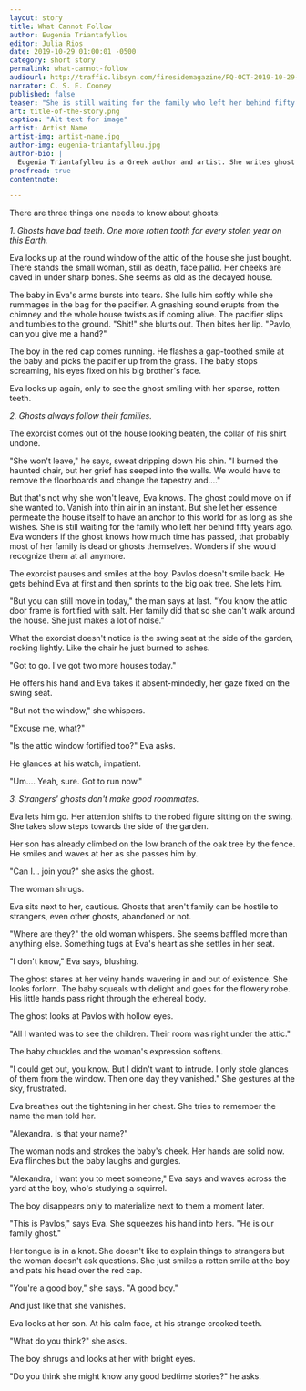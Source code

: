 ```yaml
---
layout: story
title: What Cannot Follow
author: Eugenia Triantafyllou
editor: Julia Rios
date: 2019-10-29 01:00:01 -0500
category: short story
permalink: what-cannot-follow
audiourl: http://traffic.libsyn.com/firesidemagazine/FQ-OCT-2019-10-29-What_Cannot_Follow.mp3
narrator: C. S. E. Cooney
published: false
teaser: "She is still waiting for the family who left her behind fifty years ago."
art: title-of-the-story.png
caption: "Alt text for image"
artist: Artist Name
artist-img: artist-name.jpg
author-img: eugenia-triantafyllou.jpg
author-bio: |
  Eugenia Triantafyllou is a Greek author and artist. She writes ghost stories. She currently lives in northern Sweden with a boy and a dog. Her short fiction has appeared in _Apex Magazine_, _Strange Horizons_, _Black Static_, and other venues. You can find her on Twitter as [@FoxesandRoses](https://www.twitter.com/FoxesandRoses) or at her website [https://eugeniatriantafyllou.wordpress.com](https://eugeniatriantafyllou.wordpress.com).  
proofread: true
contentnote:

---
```


There are three things one needs to know about ghosts:

_1.	Ghosts have bad teeth. One more rotten tooth for every stolen year on this Earth._

Eva looks up at the round window of the attic of the house she just bought. There stands the small woman, still as death, face pallid. Her cheeks are caved in under sharp bones. She seems as old as the decayed house.

The baby in Eva's arms bursts into tears. She lulls him softly while she rummages in the bag for the pacifier. A gnashing sound erupts from the chimney and the whole house twists as if coming alive. The pacifier slips and tumbles to the ground.
"Shit!" she blurts out. Then bites her lip. "Pavlo, can you give me a hand?"

The boy in the red cap comes running. He flashes a gap-toothed smile at the baby and picks the pacifier up from the grass. The baby stops screaming, his eyes fixed on his big brother's face.

Eva looks up again, only to see the ghost smiling with her sparse, rotten teeth.

_2.	Ghosts always follow their families._

The exorcist comes out of the house looking beaten, the collar of his shirt undone.

"She won't leave," he says, sweat dripping down his chin. "I burned the haunted chair, but her grief has seeped into the walls. We would have to remove the floorboards and change the tapestry and...."

But that's not why she won't leave, Eva knows. The ghost could move on if she wanted to. Vanish into thin air in an instant. But she let her essence permeate the house itself to have an anchor to this world for as long as she wishes. She is still waiting for the family who left her behind fifty years ago. Eva wonders if the ghost knows how much time has passed, that probably most of her family is dead or ghosts themselves. Wonders if she would recognize them at all anymore.

 The exorcist pauses and smiles at the boy. Pavlos doesn't smile back. He gets behind Eva at first and then sprints to the big oak tree. She lets him.

 "But you can still move in today," the man says at last. "You know the attic door frame is fortified with salt. Her family did that so she can't walk around the house. She just makes a lot of noise."

What the exorcist doesn't notice is the swing seat at the side of the garden, rocking lightly. Like the chair he just burned to ashes.

"Got to go. I've got two more houses today."

He offers his hand and Eva takes it absent-mindedly, her gaze fixed on the swing seat.

"But not the window," she whispers.

"Excuse me, what?"

"Is the attic window fortified too?" Eva asks.

He glances at his watch, impatient.

"Um.... Yeah, sure. Got to run now."

_3.	Strangers' ghosts don't make good roommates._

Eva lets him go. Her attention shifts to the robed figure sitting on the swing. She takes slow steps towards the side of the garden.

Her son has already climbed on the low branch of the oak tree by the fence. He smiles and waves at her as she passes him by.

"Can I... join you?" she asks the ghost.

The woman shrugs.

Eva sits next to her, cautious. Ghosts that aren't family can be hostile to strangers, even other ghosts, abandoned or not.

"Where are they?" the old woman whispers. She seems baffled more than anything else. Something tugs at Eva's heart as she settles in her seat.

"I don't know," Eva says, blushing.

The ghost stares at her veiny hands wavering in and out of existence. She looks forlorn. The baby squeals with delight and goes for the flowery robe. His little hands pass right through the ethereal body.

The ghost looks at Pavlos with hollow eyes.

"All I wanted was to see the children. Their room was right under the attic."

The baby chuckles and the woman's expression softens.

"I could get out, you know. But I didn't want to intrude. I only stole glances of them from the window. Then one day they vanished." She gestures at the sky, frustrated.

Eva breathes out the tightening in her chest. She tries to remember the name the man told her.

"Alexandra. Is that your name?"

The woman nods and strokes the baby's cheek. Her hands are solid now. Eva flinches but the baby laughs and gurgles.

"Alexandra, I want you to meet someone," Eva says and waves across the yard at the boy, who's studying a squirrel.

The boy disappears only to materialize next to them a moment later.

"This is Pavlos," says Eva. She squeezes his hand into hers. "He is our family ghost."

Her tongue is in a knot. She doesn't like to explain things to strangers but the woman doesn't ask questions. She just smiles a rotten smile at the boy and pats his head over the red cap.

"You're a good boy," she says. "A good boy."

And just like that she vanishes.

Eva looks at her son. At his calm face, at his strange crooked teeth.

"What do you think?" she asks.

The boy shrugs and looks at her with bright eyes.

"Do you think she might know any good bedtime stories?" he asks.
